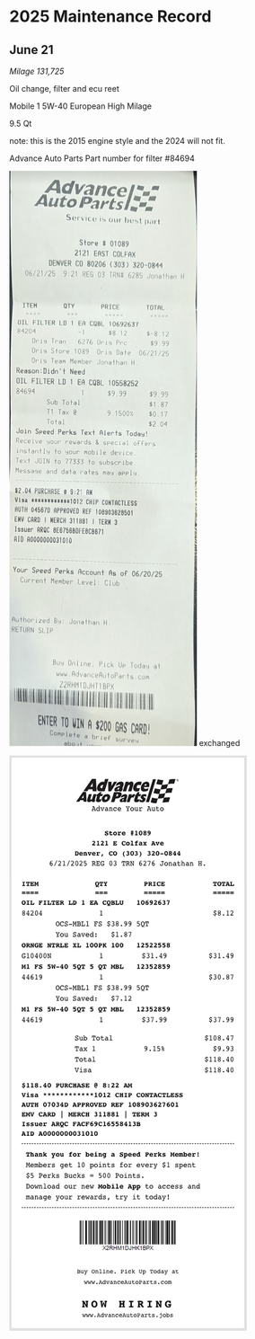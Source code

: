 # 2025 Maintenance Record

## June 21
*Milage 131,725*

Oil change, filter and ecu reet

Mobile 1 5W-40 European High Milage

9.5 Qt

note: 
this is the 2015 engine style and the 2024 will not fit.

Advance Auto Parts Part number for filter
#84694

![filter](img/oil%202025-06-21%20filter.png) exchanged 

![oil](img/oil%202025-06-21%20.png)


